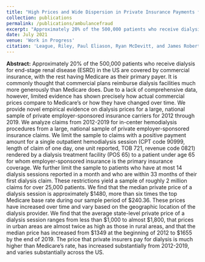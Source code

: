 ```yaml
---
title: "High Prices and Wide Dispersion in Private Insurance Payments for Dialysis Services"
collection: publications
permalink: /publications/ambulancefraud
excerpt: "Approximately 20% of the 500,000 patients who receive dialysis for end-stage renal disease (ESRD) in the US are covered by commercial insurance, with the rest having Medicare as their primary payer. It is commonly thought that commercial plans reimburse dialysis facilities much more generously than Medicare does. Due to a lack of comprehensive data, however, limited evidence has shown precisely how actual commercial prices compare to Medicare’s or how they have changed over time. We provide novel empirical evidence on dialysis prices for a large, national sample of private employer-sponsored insurance carriers for 2012 through 2019. We analyze claims from 2012-2019 for in-center hemodialysis procedures from a large, national sample of private employer-sponsored insurance claims. We limit the sample to claims with a positive payment amount for a single outpatient hemodialysis session (CPT code 90999, length of claim of one day, one unit reported, TOB 721, revenue code 0821) rendered by a dialysis treatment facility (POS 65) to a patient under age 65 for whom employer-sponsored insurance is the primary insurance coverage. We further limit the sample to patients who have at most 14 dialysis sessions reported in a month and who are within 33 months of their first dialysis claim. These restrictions yield a sample of roughly 2 million claims for over 25,000 patients. We find that the median private price of a dialysis session is approximately \$1480, more than six times the top Medicare base rate during our sample period of \$240.36. These prices have increased over time and vary based on the geographic location of the dialysis provider. We find that the average state-level private price of a dialysis session ranges from less than \$1,000 to almost \$1,800, that prices in urban areas are almost twice as high as those in rural areas, and that the median price has increased from $1349 at the beginning of 2012 to \$1655 by the end of 2019. The price that private insurers pay for dialysis is much higher than Medicare’s rate, has increased substantially from 2012-2019, and varies substantially across the US."
date: July 2021
venue: 'Work in Progress'
citation: 'League, Riley, Paul Eliason, Ryan McDevitt, and James Roberts. (2021). &quot;High Prices and Wide Dispersion in Private Insurance Payments for Dialysis Services&quot; Work in Progress.'
---
```


**Abstract:** Approximately 20% of the 500,000 patients who receive dialysis for end-stage renal disease (ESRD) in the US are covered by commercial insurance, with the rest having Medicare as their primary payer. It is commonly thought that commercial plans reimburse dialysis facilities much more generously than Medicare does. Due to a lack of comprehensive data, however, limited evidence has shown precisely how actual commercial prices compare to Medicare’s or how they have changed over time. We provide novel empirical evidence on dialysis prices for a large, national sample of private employer-sponsored insurance carriers for 2012 through 2019. We analyze claims from 2012-2019 for in-center hemodialysis procedures from a large, national sample of private employer-sponsored insurance claims. We limit the sample to claims with a positive payment amount for a single outpatient hemodialysis session (CPT code 90999, length of claim of one day, one unit reported, TOB 721, revenue code 0821) rendered by a dialysis treatment facility (POS 65) to a patient under age 65 for whom employer-sponsored insurance is the primary insurance coverage. We further limit the sample to patients who have at most 14 dialysis sessions reported in a month and who are within 33 months of their first dialysis claim. These restrictions yield a sample of roughly 2 million claims for over 25,000 patients. We find that the median private price of a dialysis session is approximately \$1480, more than six times the top Medicare base rate during our sample period of \$240.36. These prices have increased over time and vary based on the geographic location of the dialysis provider. We find that the average state-level private price of a dialysis session ranges from less than \$1,000 to almost \$1,800, that prices in urban areas are almost twice as high as those in rural areas, and that the median price has increased from $1349 at the beginning of 2012 to \$1655 by the end of 2019. The price that private insurers pay for dialysis is much higher than Medicare’s rate, has increased substantially from 2012-2019, and varies substantially across the US.
